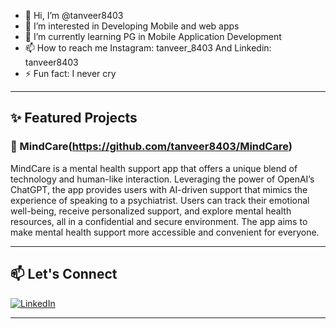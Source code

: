 - 👋 Hi, I’m @tanveer8403
- 👀 I’m interested in Developing Mobile and web apps
- 🌱 I’m currently learning PG in Mobile Application Development
- 📫 How to reach me Instagram: tanveer_8403 And Linkedin: tanveer8403
- ⚡ Fun fact: I never cry 

---
## ✨ Featured Projects

### 🚀 MindCare(https://github.com/tanveer8403/MindCare)
MindCare is a mental health support app that offers a unique blend of technology and human-like interaction. Leveraging the power of OpenAI’s ChatGPT, the app provides users with AI-driven support that mimics the experience of speaking to a psychiatrist. Users can track their emotional well-being, receive personalized support, and explore mental health resources, all in a confidential and secure environment. The app aims to make mental health support more accessible and convenient for everyone.

---

## 📫 Let's Connect

[![LinkedIn](https://img.shields.io/badge/LinkedIn-%230077B5.svg?style=for-the-badge&logo=linkedin&logoColor=white)](https://www.linkedin.com/in/tanveer8403/)


---
<!---
tanveer8403/tanveer8403 is a ✨ special ✨ repository because its `README.md` (this file) appears on your GitHub profile.
You can click the Preview link to take a look at your changes.
--->
